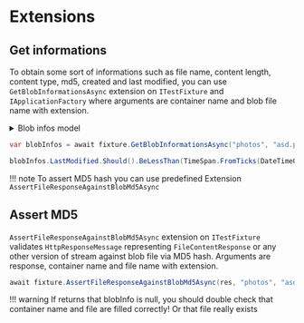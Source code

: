 # Extensions

## Get informations
To obtain some sort of informations such as file name, content length, content type, md5, created and last modified, 
you can use `GetBlobInformationsAsync` extension on `ITestFixture` and `IApplicationFactory` where arguments are 
container name and blob file name with extension.

<details>
	<summary>Blob infos model</summary>
	
<!--codeinclude-->
[](../../src/FluentTesting.Azurite/BlobData.cs)
<!--/codeinclude-->

</details>


```csharp
var blobInfos = await fixture.GetBlobInformationsAsync("photos", "asd.png");

blobInfos.LastModified.Should().BeLessThan(TimeSpan.FromTicks(DateTimeOffset.Now.Ticks));
```

!!! note
	To assert MD5 hash you can use predefined Extension	`AssertFileResponseAgainstBlobMd5Async`

## Assert MD5
`AssertFileResponseAgainstBlobMd5Async` extension on `ITestFixture` validates `HttpResponseMessage` representing `FileContentResponse` or any other version of stream against blob file via MD5 hash.
Arguments are response, container name and file name with extension.

```csharp
await fixture.AssertFileResponseAgainstBlobMd5Async(res, "photos", "asd.png");
```

!!! warning
	If returns that blobInfo is null, you should double check that container name and file are filled correctly! Or that file really exists
